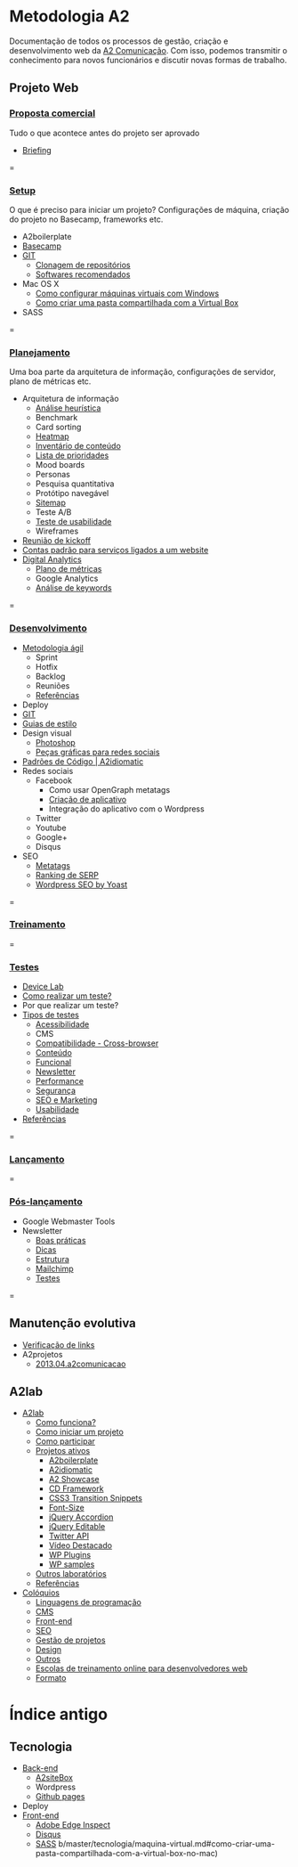 # Metodologia A2
Documentação de todos os processos de gestão, criação e desenvolvimento web da [A2 Comunicação](http://www.a2comunicacao.com.br). Com isso, podemos transmitir o conhecimento para novos funcionários e discutir novas formas de trabalho.




## Projeto Web

### [Proposta comercial](https://github.com/a2comunicacao/metodologia/blob/master/projeto-web/proposta-comercial.md#proposta-comercial)
Tudo o que acontece antes do projeto ser aprovado

* [Briefing](https://github.com/a2comunicacao/metodologia/blob/master/projeto-web/proposta-comercial.md#briefing)
 
=

### [Setup](https://github.com/a2comunicacao/metodologia/blob/master/projeto-web/setup.md)
O que é preciso para iniciar um projeto? Configurações de máquina, criação do projeto no Basecamp, frameworks etc.

* A2boilerplate
* [Basecamp](https://github.com/a2comunicacao/metodologia/blob/master/projeto-web/setup.md#basecamp)
* [GIT](https://github.com/a2comunicacao/metodologia/blob/master/projeto-web/setup.md#git)
  * [Clonagem de repositórios](https://github.com/a2comunicacao/metodologia/blob/master/projeto-web/setup.md#clonagem-de-reposit%C3%B3rios)
  * [Softwares recomendados](https://github.com/a2comunicacao/metodologia/blob/master/projeto-web/setup.md#softwares-recomendados)
* Mac OS X
  * [Como configurar máquinas virtuais com Windows](https://github.com/a2comunicacao/metodologia/blob/master/projeto-web/setup.md#como-configurar-m%C3%A1quinas-virtuais-com-windows)
  * [Como criar uma pasta compartilhada com a Virtual Box](https://github.com/a2comunicacao/metodologia/blob/master/projeto-web/setup.md#como-criar-uma-pasta-compartilhada-com-a-virtual-box)
* SASS

=

### [Planejamento](https://github.com/a2comunicacao/metodologia/blob/master/projeto-web/planejamento.md#planejamento)
Uma boa parte da arquitetura de informação, configurações de servidor, plano de métricas etc.
* Arquitetura de informação
  * [Análise heurística](https://github.com/a2comunicacao/metodologia/blob/master/projeto-web/planejamento.md#analiseheuristica)
  * Benchmark
  * Card sorting
  * [Heatmap](https://github.com/a2comunicacao/metodologia/blob/master/projeto-web/planejamento.md#heatmap)
  * [Inventário de conteúdo](https://github.com/a2comunicacao/metodologia/blob/master/projeto-web/planejamento.md#invent%C3%A1rio-de-conte%C3%BAdo)
  * [Lista de prioridades](https://github.com/a2comunicacao/metodologia/blob/master/projeto-web/planejamento.md#lista-de-prioridades)
  * Mood boards
  * Personas
  * Pesquisa quantitativa
  * Protótipo navegável
  * [Sitemap](https://github.com/a2comunicacao/metodologia/blob/master/projeto-web/planejamento.md#sitemap)
  * Teste A/B
  * [Teste de usabilidade](https://github.com/a2comunicacao/metodologia/blob/master/projeto-web/planejamento.md#teste-de-usabilidade)
  * Wireframes
* [Reunião de kickoff](https://github.com/a2comunicacao/metodologia/blob/master/projeto-web/planejamento.md#reuni%C3%A3o-de-kickoff)
* [Contas padrão para serviços ligados a um website](https://github.com/a2comunicacao/metodologia/blob/master/projeto-web/planejamento.md#contas-padr%C3%A3o-para-servi%C3%A7os-ligados-a-um-website)
* [Digital Analytics](https://github.com/a2comunicacao/metodologia/blob/master/projeto-web/planejamento.md#digital-analytics)
  * [Plano de métricas](https://github.com/a2comunicacao/metodologia/blob/master/projeto-web/planejamento.md#plano-de-m%C3%A9tricas)
  * Google Analytics
  * [Análise de keywords](https://github.com/a2comunicacao/metodologia/edit/master/projeto-web/planejamento.md#an%C3%A1lise-de-keywords)

=
  
### [Desenvolvimento](https://github.com/a2comunicacao/metodologia/blob/master/projeto-web/desenvolvimento.md#desenvolvimento)
* [Metodologia ágil](https://github.com/a2comunicacao/metodologia/blob/master/projeto-web/desenvolvimento.md#metodologia-%C3%A1gil)
  * Sprint
  * Hotfix
  * Backlog
  * Reuniões
  * [Referências](https://github.com/a2comunicacao/metodologia/blob/master/projeto-web/desenvolvimento.md#metodologia-%C3%A1gil)
* Deploy
* [GIT](https://github.com/a2comunicacao/metodologia/blob/master/projeto-web/desenvolvimento.md#git)
* [Guias de estilo](https://github.com/a2comunicacao/metodologia/blob/master/projeto-web/desenvolvimento.md#guias-de-estilo)
* Design visual
  * [Photoshop](https://github.com/a2comunicacao/metodologia/blob/master/projeto-web/desenvolvimento.md#photoshop)
  * [Peças gráficas para redes sociais](https://github.com/a2comunicacao/metodologia/blob/master/projeto-web/desenvolvimento.md#pe%C3%A7as-gr%C3%A1ficas-para-redes-sociais)
* [Padrões de Código | A2idiomatic](https://github.com/a2comunicacao/metodologia/tree/master/projeto-web/desenvolvimento/A2idiomatic#a2-idiomatic)
* Redes sociais
  * Facebook
    * Como usar OpenGraph metatags
    * [Criação de aplicativo](https://github.com/a2comunicacao/metodologia/blob/master/projeto-web/desenvolvimento.md#cria%C3%A7%C3%A3o-de-aplicativo-no-facebook)
    * Integração do aplicativo com o Wordpress
  * Twitter
  * Youtube
  * Google+
  * Disqus
* SEO 
  * [Metatags](https://github.com/a2comunicacao/metodologia/blob/master/projeto-web/desenvolvimento.md#metatags)
  * [Ranking de SERP](https://github.com/a2comunicacao/metodologia/blob/master/projeto-web/desenvolvimento.md#ranking-de-serp)
  * [Wordpress SEO by Yoast](https://github.com/a2comunicacao/metodologia/blob/master/projeto-web/desenvolvimento.md#wordpress-seo-by-yoast)
  

=

### [Treinamento](https://github.com/a2comunicacao/metodologia/blob/master/projeto-web/treinamento.md#treinamento)

=

### [Testes](https://github.com/a2comunicacao/metodologia/blob/master/projeto-web/testes.md#testes)
* [Device Lab](https://github.com/a2comunicacao/metodologia/blob/master/projeto-web/testes.md#device-lab)
* [Como realizar um teste?](https://github.com/a2comunicacao/metodologia/blob/master/projeto-web/testes.md#como-realizar-um-teste)
* Por que realizar um teste?
* [Tipos de testes](https://github.com/a2comunicacao/metodologia/blob/master/projeto-web/testes.md#tipos-de-testes)
  * [Acessibilidade](https://github.com/a2comunicacao/metodologia/blob/master/projeto-web/testes.md#acessibilidade)
  * CMS
  * [Compatibilidade - Cross-browser](https://github.com/a2comunicacao/metodologia/blob/master/projeto-web/testes.md#compatibilidade-cross-browser)
  * [Conteúdo](https://github.com/a2comunicacao/metodologia/blob/master/projeto-web/testes.md#conte%C3%BAdo)
  * [Funcional](https://github.com/a2comunicacao/metodologia/blob/master/projeto-web/testes.md#funcional)
  * [Newsletter](https://github.com/a2comunicacao/metodologia/blob/master/projeto-web/testes.md#newsletter)
  * [Performance](https://github.com/a2comunicacao/metodologia/blob/master/projeto-web/testes.md#performance)
  * [Segurança](https://github.com/a2comunicacao/metodologia/blob/master/projeto-web/testes.md#seguran%C3%A7a)
  * [SEO e Marketing](https://github.com/a2comunicacao/metodologia/blob/master/projeto-web/testes.md#seo-e-marketing)
  * [Usabilidade](https://github.com/a2comunicacao/metodologia/blob/master/projeto-web/testes.md#usabilidade)
* [Referências](https://github.com/a2comunicacao/metodologia/blob/master/projeto-web/testes.md#refer%C3%AAncias-8)

=

### [Lançamento](https://github.com/a2comunicacao/metodologia/blob/master/projeto-web/lancamento.md#lan%C3%A7amento)

=

### [Pós-lançamento](https://github.com/a2comunicacao/metodologia/blob/master/projeto-web/pos-lancamento.md#p%C3%B3s-lan%C3%A7amento)

* Google Webmaster Tools
* Newsletter
  * [Boas práticas](https://github.com/a2comunicacao/metodologia/blob/master/projeto-web/pos-lancamento.md#boas-pr%C3%A1ticas)
  * [Dicas](https://github.com/a2comunicacao/metodologia/blob/master/projeto-web/pos-lancamento.md#dicas)
  * [Estrutura](https://github.com/a2comunicacao/metodologia/blob/master/projeto-web/pos-lancamento.md#estrutura)
  * [Mailchimp](https://github.com/a2comunicacao/metodologia/blob/master/projeto-web/pos-lancamento.md#mailchimp)
  * [Testes](https://github.com/a2comunicacao/metodologia/blob/master/projeto-web/pos-lancamento.md#testes)

= 

## Manutenção evolutiva

* [Verificação de links](https://github.com/a2comunicacao/metodologia/blob/master/manutencao-evolutiva/manutencao-evolutiva.md#verifica%C3%A7%C3%A3o-de-links)
* A2projetos
  * [2013.04.a2comunicacao](https://github.com/a2comunicacao/metodologia/blob/master/manutencao-evolutiva/manutencao-evolutiva.md#201304a2comunicacao)
    
    
## A2lab

* [A2lab](https://github.com/a2comunicacao/metodologia/blob/master/a2lab/a2lab.md)
  * [Como funciona?](https://github.com/a2comunicacao/metodologia/blob/master/a2lab/a2lab.md#como-funciona)
  * [Como iniciar um projeto](https://github.com/a2comunicacao/metodologia/blob/master/a2lab/a2lab.md#como-iniciar-um-projeto)
  * [Como participar](https://github.com/a2comunicacao/metodologia/blob/master/a2lab/a2lab.md#como-participar)
  * [Projetos ativos](https://github.com/a2comunicacao/metodologia/blob/master/a2lab/a2lab.md#projetos-ativos)
    * [A2boilerplate](https://github.com/a2comunicacao/metodologia/blob/master/a2lab/a2lab.md#a2boilerplate)
    * [A2idiomatic](https://github.com/a2comunicacao/metodologia/tree/master/projeto-web/desenvolvimento/A2idiomatic#a2-idiomatic)
    * [A2 Showcase](https://gimmebar.com/loves/a2showcase)
    * [CD Framework](https://github.com/a2comunicacao/metodologia/blob/master/a2lab/a2lab.md#cd-framework)
    * [CSS3 Transition Snippets](https://github.com/a2comunicacao/metodologia/blob/master/a2lab/a2lab.md#css3-transition-snippets)
    * [Font-Size](https://github.com/a2comunicacao/metodologia/blob/master/a2lab/a2lab.md#font-size) 
    * [jQuery Accordion](https://github.com/a2comunicacao/metodologia/blob/master/a2lab/a2lab.md#jquery-accordion) 
    * [jQuery Editable](https://github.com/a2comunicacao/metodologia/blob/master/a2lab/a2lab.md#jquery-editable) 
    * [Twitter API](https://github.com/a2comunicacao/metodologia/blob/master/a2lab/a2lab.md#twitter-api) 
    * [Vídeo Destacado](https://github.com/a2comunicacao/metodologia/blob/master/a2lab/a2lab.md#v%C3%ADdeo-destacado)
    * [WP Plugins](https://github.com/a2comunicacao/metodologia/blob/master/a2lab/a2lab.md#wp-plugins)
    * [WP samples](https://github.com/a2comunicacao/metodologia/blob/master/a2lab/a2lab.md#wp-samples)
  * [Outros laboratórios](https://github.com/a2comunicacao/metodologia/blob/master/a2lab/a2lab.md#outros-laborat%C3%B3rios)
  * [Referências](https://github.com/a2comunicacao/metodologia/blob/master/a2lab/a2lab.md#refer%C3%AAncias)
* [Colóquios](https://github.com/a2comunicacao/metodologia/blob/master/a2lab/coloquios.md)
  * [Linguagens de programação](https://github.com/a2comunicacao/metodologia/blob/master/a2lab/coloquios.md#linguagens-de-programa%C3%A7%C3%A3o)
  * [CMS](https://github.com/a2comunicacao/metodologia/blob/master/a2lab/coloquios.md#cms)
  * [Front-end](https://github.com/a2comunicacao/metodologia/blob/master/a2lab/coloquios.md#front-end)
  * [SEO](https://github.com/a2comunicacao/metodologia/blob/master/a2lab/coloquios.md#seo)
  * [Gestão de projetos](https://github.com/a2comunicacao/metodologia/blob/master/a2lab/coloquios.md#gest%C3%A3o-de-projetos)
  * [Design](https://github.com/a2comunicacao/metodologia/blob/master/a2lab/coloquios.md#design)
  * [Outros](https://github.com/a2comunicacao/metodologia/blob/master/a2lab/coloquios.md#outros)
  * [Escolas de treinamento online para desenvolvedores web](https://github.com/a2comunicacao/metodologia/blob/master/a2lab/coloquios.md#escolas-de-treinamento-online-para-desenvolvedores-web)
  * [Formato](https://github.com/a2comunicacao/metodologia/blob/master/a2lab/coloquios.md#formato)











# Índice antigo



## Tecnologia
* [Back-end](https://github.com/a2comunicacao/metodologia/blob/master/tecnologia/back-end.md#back-end)
  * [A2siteBox](https://github.com/a2comunicacao/metodologia/blob/master/tecnologia/back-end.md#a2sitebox)
  * Wordpress
  * [Github pages](https://github.com/a2comunicacao/metodologia/blob/master/tecnologia/back-end.md#github-pages) 
* Deploy
* [Front-end](https://github.com/a2comunicacao/metodologia/blob/master/tecnologia/front-end.md)
  * [Adobe Edge Inspect](https://github.com/a2comunicacao/metodologia/blob/master/tecnologia/front-end.md#adobe-edge-inspect)
  * [Disqus](https://github.com/a2comunicacao/metodologia/blob/master/tecnologia/front-end.md#disqus)
  * [SASS](https://github.com/a2comunicacao/metodologia/blob/master/tecnologia/front-end.md#sass)
b/master/tecnologia/maquina-virtual.md#como-criar-uma-pasta-compartilhada-com-a-virtual-box-no-mac)









